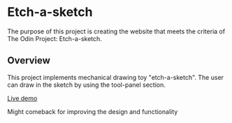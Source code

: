 # Etch-a-sketch

The purpose of this project is creating the website that meets the criteria of The Odin Project: Etch-a-sketch.

## Overview

This project implements mechanical drawing toy "etch-a-sketch". The user can draw in the sketch by using the tool-panel section.

[Live demo](https://peejong.github.io/etch-a-sketch/)

Might comeback for improving the design and functionality
